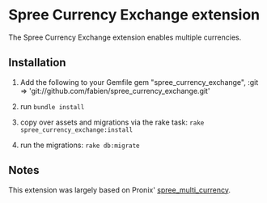 # Spree Currency Exchange extension

The Spree Currency Exchange extension enables multiple currencies.

## Installation

1. Add the following to your Gemfile
  gem "spree\_currency\_exchange", :git => 'git://github.com/fabien/spree\_currency\_exchange.git'

2. run `bundle install`

3. copy over assets and migrations via the rake task: `rake spree_currency_exchange:install`
4. run the migrations: `rake db:migrate`

## Notes

This extension was largely based on Pronix' [spree\_multi\_currency][1].

[1]: http://spreecommerce.com/extensions/94-spree-multi-currency
